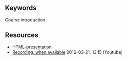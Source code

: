 ## Keywords
Course introduction

## Resources
- [HTML-presentation](https://rawgit.com/1dv031/syllabus/master/lectures/00/index.html#/)
- [Recording, when available](#) 2016-03-21, 13.15 (Youtube)
